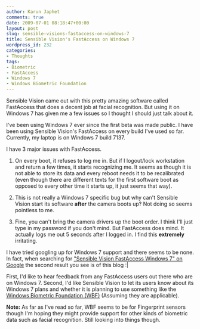```yaml
---
author: Karun Japhet
comments: true
date: 2009-07-01 08:18:47+00:00
layout: post
slug: sensible-visions-fastaccess-on-windows-7
title: Sensible Vision's FastAccess on Windows 7
wordpress_id: 232
categories:
- Thoughts
tags:
- Biometric
- FastAccess
- Windows 7
- Windows Biometric Foundation
---
```


Sensible Vision came out with this pretty amazing software called FastAccess that does a decent job at facial recognition. But using it on Windows 7 has given me a few issues so I thought I should just talk about it.

I've been using Windows 7 ever since the first beta was made public. I have been using Sensible Vision's FastAccess on every build I've used so far. Currently, my laptop is on Windows 7 build 7137.

I have 3 major issues with FastAccess.



	
  1. On every boot, it refuses to log me in. But if I logout/lock workstation and return a few times, it starts recognizing me. It seems as though it is not able to store its data and every reboot needs it to be recalibrated (even though there are different texts for the first software boot as opposed to every other time it starts up, it just seems that way).

	
  2. This is not really a Windows 7 specific bug but why can't Sensible Vision start its software **after** the camera boots up? Not doing so seems pointless to me.

	
  3. Fine, you can't bring the camera drivers up the boot order. I think I'll just type in my password if you don't mind. But FastAccess does mind. It actually logs me out 5 seconds after I logged in. I find this **extremely** irritating.


I have tried googling up for Windows 7 support and there seems to be none. In fact, when searching for ["Sensible Vision FastAccess Windows 7" on Google](http://www.google.com/search?q=Sensible+Vision+FastAccess+Windows+7) the second result you see is of this blog :|

First, I'd like to hear feedback from any FastAccess users out there who are on Windows 7.
Second, I'd like Sensible Vision to let its users know about its Windows 7 plans and whether it is planning to use something like the [Windows Biometric Foundation (WBF)](http://www.microsoft.com/whdc/device/input/smartcard/WBFIntro.mspx) (Assuming they are applicable).

**Note:** As far as I've read so far, WBF seems to be for Fingerprint sensors though I'm hoping they might provide support for other kinds of biometric data such as facial recognition. Still looking into things though.
